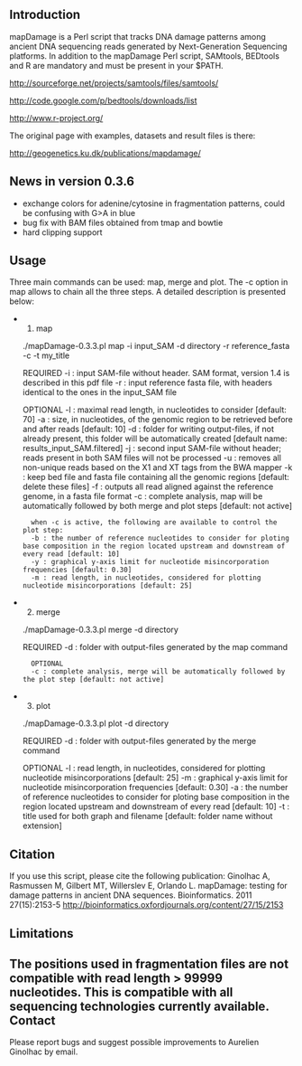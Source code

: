 Introduction
------------

mapDamage is a Perl script that tracks DNA damage patterns among ancient DNA sequencing reads generated by Next-Generation Sequencing platforms. 
In addition to the mapDamage Perl script, SAMtools, BEDtools and R are mandatory and must be present in your $PATH.

http://sourceforge.net/projects/samtools/files/samtools/

http://code.google.com/p/bedtools/downloads/list

http://www.r-project.org/

The original page with examples, datasets and result files is there:

http://geogenetics.ku.dk/publications/mapdamage/

News in version 0.3.6
---------------------

* exchange colors for adenine/cytosine in fragmentation patterns, could be confusing with G>A in blue
* bug fix with BAM files obtained from tmap and bowtie
* hard clipping support

Usage
-----

Three main commands can be used: map, merge and plot. The -c option in map allows to chain all the three steps. A detailed description is presented below:

* 1. map

    ./mapDamage-0.3.3.pl map -i input_SAM -d directory -r reference_fasta -c -t my_title

    REQUIRED
        -i : input SAM-file without header. SAM format, version 1.4 is described in this pdf file
        -r : input reference fasta file, with headers identical to the ones in the input_SAM file

    OPTIONAL
        -l : maximal read length, in nucleotides to consider [default: 70]
        -a : size, in nucleotides, of the genomic region to be retrieved before and after reads [default: 10]
        -d : folder for writing output-files, if not already present, this folder will be automatically created [default name: results_input_SAM.filtered]
        -j : second input SAM-file without header; reads present in both SAM files will not be processed
        -u : removes all non-unique reads based on the X1 and XT tags from the BWA mapper
        -k : keep bed file and fasta file containing all the genomic regions [default: delete these files]
        -f : outputs all read aligned against the reference genome, in a fasta file format
        -c : complete analysis, map will be automatically followed by both merge and plot steps [default: not active]

        when -c is active, the following are available to control the plot step:
        -b : the number of reference nucleotides to consider for ploting base composition in the region located upstream and downstream of every read [default: 10]
        -y : graphical y-axis limit for nucleotide misincorporation frequencies [default: 0.30]
        -m : read length, in nucleotides, considered for plotting nucleotide misincorporations [default: 25]

* 2. merge

    ./mapDamage-0.3.3.pl merge -d directory

    REQUIRED
        -d : folder with output-files generated by the map command

        OPTIONAL
        -c : complete analysis, merge will be automatically followed by the plot step [default: not active]

* 3. plot

    ./mapDamage-0.3.3.pl plot -d directory

    REQUIRED
        -d : folder with output-files generated by the merge command

    OPTIONAL
        -l : read length, in nucleotides, considered for plotting nucleotide misincorporations [default: 25]
        -m : graphical y-axis limit for nucleotide misincorporation frequencies [default: 0.30]
        -a : the number of reference nucleotides to consider for ploting base composition in the region located upstream and downstream of every read [default: 10]
        -t : title used for both graph and filename [default: folder name without extension]


Citation
--------
If you use this script, please cite the following publication: Ginolhac A, Rasmussen M, Gilbert MT, Willerslev E, Orlando L.
mapDamage: testing for damage patterns in ancient DNA sequences. Bioinformatics. 2011 27(15):2153-5
http://bioinformatics.oxfordjournals.org/content/27/15/2153

Limitations
-----------
The positions used in fragmentation files are not compatible with read length > 99999 nucleotides. This is compatible with all sequencing technologies currently available.
Contact
-------
Please report bugs and suggest possible improvements to Aurelien Ginolhac by email. 
